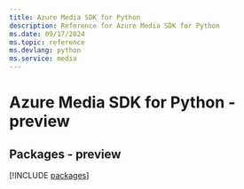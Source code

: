 ```yaml
---
title: Azure Media SDK for Python
description: Reference for Azure Media SDK for Python
ms.date: 09/17/2024
ms.topic: reference
ms.devlang: python
ms.service: media
---
```

# Azure Media SDK for Python - preview
## Packages - preview
[!INCLUDE [packages](media-index.md)]